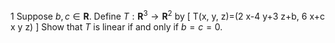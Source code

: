 1 Suppose $b, c \in \mathbf{R}$. Define $T: \mathbf{R}^{3} \rightarrow \mathbf{R}^{2}$ by
\[
T(x, y, z)=(2 x-4 y+3 z+b, 6 x+c x y z)
\]
Show that $T$ is linear if and only if $b=c=0$.
